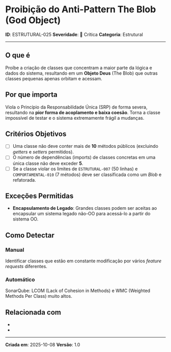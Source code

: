# Proibição do Anti-Pattern The Blob (God Object)

**ID**: ESTRUTURAL-025
**Severidade**: 🔴 Crítica
**Categoria**: Estrutural

---

## O que é

Proíbe a criação de classes que concentram a maior parte da lógica e dados do sistema, resultando em um **Objeto Deus** (The Blob) que outras classes pequenas apenas orbitam e acessam.

## Por que importa

Viola o Princípio da Responsabilidade Única (SRP) de forma severa, resultando na **pior forma de acoplamento e baixa coesão**. Torna a classe impossível de testar e o sistema extremamente frágil a mudanças.

## Critérios Objetivos

- [ ] Uma classe não deve conter mais de **10** métodos públicos (excluindo *getters* e *setters* permitidos).
- [ ] O número de dependências (imports) de classes concretas em uma única classe não deve exceder **5**.
- [ ] Se a classe violar os limites de `ESTRUTURAL-007` (50 linhas) e `COMPORTAMENTAL-010` (7 métodos) deve ser classificada como um *Blob* e refatorada.

## Exceções Permitidas

- **Encapsulamento de Legado**: Grandes classes podem ser aceitas ao encapsular um sistema legado não-OO para acessá-lo a partir do sistema OO.

## Como Detectar

### Manual
Identificar classes que estão em constante modificação por vários *feature requests* diferentes.

### Automático
SonarQube: LCOM (Lack of Cohesion in Methods) e WMC (Weighted Methods Per Class) muito altos.

## Relacionada com

- [COMPORTAMENTAL-010]: substitui (SRP - Aplicação Extrema)
- [ESTRUTURAL-007]: reforça (Limite Máximo de Linhas por Classe)

---

**Criada em**: 2025-10-08
**Versão**: 1.0
